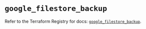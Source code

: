 # `google_filestore_backup`

Refer to the Terraform Registry for docs: [`google_filestore_backup`](https://registry.terraform.io/providers/hashicorp/google-beta/5.16.0/docs/resources/google_filestore_backup).
